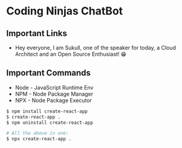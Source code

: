 # Coding Ninjas ChatBot

## Important Links

- Hey everyone, I am Sukull, one of the speaker for today, a Cloud Architect and an Open Source Enthusiast! 😁

## Important Commands

- Node - JavaScript Runtime Env
- NPM - Node Package Manager
- NPX - Node Package Executor

```bash
$ npm install create-react-app
$ create-react-app .
$ npm uninstall create-react-app

# All the above in one:
$ npx create-react-app .
```

